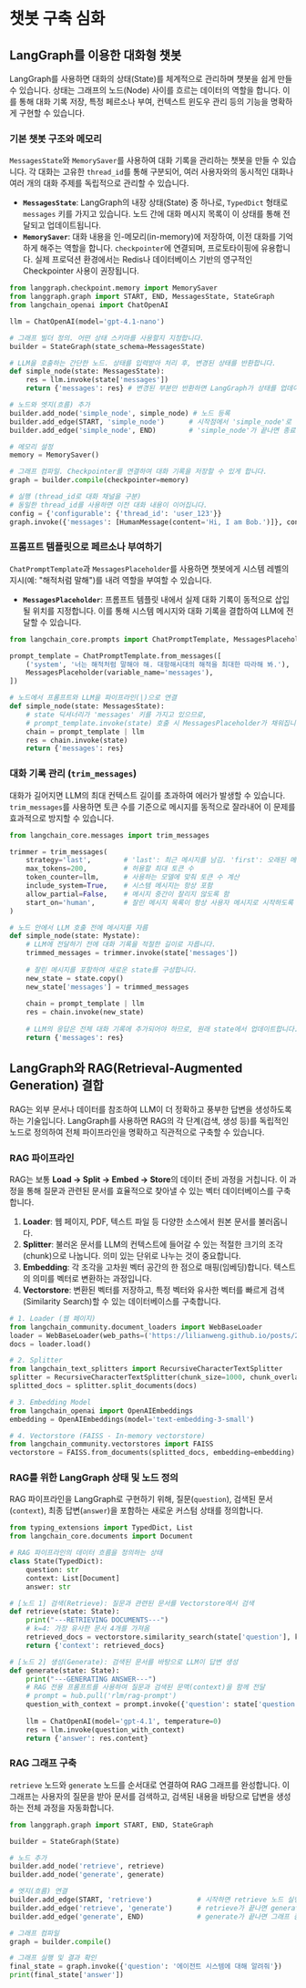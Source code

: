 # 챗봇 구축 심화

## LangGraph를 이용한 대화형 챗봇

LangGraph를 사용하면 대화의 상태(State)를 체계적으로 관리하며 챗봇을 쉽게 만들 수 있습니다. 상태는 그래프의 노드(Node) 사이를 흐르는 데이터의 역할을 합니다. 이를 통해 대화 기록 저장, 특정 페르소나 부여, 컨텍스트 윈도우 관리 등의 기능을 명확하게 구현할 수 있습니다.

### 기본 챗봇 구조와 메모리

`MessagesState`와 `MemorySaver`를 사용하여 대화 기록을 관리하는 챗봇을 만들 수 있습니다. 각 대화는 고유한 `thread_id`를 통해 구분되어, 여러 사용자와의 동시적인 대화나 여러 개의 대화 주제를 독립적으로 관리할 수 있습니다.

- **`MessagesState`**: LangGraph의 내장 상태(State) 중 하나로, `TypedDict` 형태로 `messages` 키를 가지고 있습니다. 노드 간에 대화 메시지 목록이 이 상태를 통해 전달되고 업데이트됩니다.
- **`MemorySaver`**: 대화 내용을 인-메모리(in-memory)에 저장하여, 이전 대화를 기억하게 해주는 역할을 합니다. `checkpointer`에 연결되며, 프로토타이핑에 유용합니다. 실제 프로덕션 환경에서는 Redis나 데이터베이스 기반의 영구적인 Checkpointer 사용이 권장됩니다.

```python
from langgraph.checkpoint.memory import MemorySaver
from langgraph.graph import START, END, MessagesState, StateGraph
from langchain_openai import ChatOpenAI

llm = ChatOpenAI(model='gpt-4.1-nano')

# 그래프 빌더 정의. 어떤 상태 스키마를 사용할지 지정합니다.
builder = StateGraph(state_schema=MessagesState)

# LLM을 호출하는 간단한 노드. 상태를 입력받아 처리 후, 변경된 상태를 반환합니다.
def simple_node(state: MessagesState):
    res = llm.invoke(state['messages'])
    return {'messages': res} # 변경된 부분만 반환하면 LangGraph가 상태를 업데이트합니다.

# 노드와 엣지(흐름) 추가
builder.add_node('simple_node', simple_node) # 노드 등록
builder.add_edge(START, 'simple_node')      # 시작점에서 'simple_node'로 이동
builder.add_edge('simple_node', END)        # 'simple_node'가 끝나면 종료

# 메모리 설정
memory = MemorySaver()

# 그래프 컴파일. Checkpointer를 연결하여 대화 기록을 저장할 수 있게 합니다.
graph = builder.compile(checkpointer=memory)

# 실행 (thread_id로 대화 채널을 구분)
# 동일한 thread_id를 사용하면 이전 대화 내용이 이어집니다.
config = {'configurable': {'thread_id': 'user_123'}}
graph.invoke({'messages': [HumanMessage(content='Hi, I am Bob.')]}, config=config)
```

### 프롬프트 템플릿으로 페르소나 부여하기

`ChatPromptTemplate`과 `MessagesPlaceholder`를 사용하면 챗봇에게 시스템 레벨의 지시(예: "해적처럼 말해")를 내려 역할을 부여할 수 있습니다.

- **`MessagesPlaceholder`**: 프롬프트 템플릿 내에서 실제 대화 기록이 동적으로 삽입될 위치를 지정합니다. 이를 통해 시스템 메시지와 대화 기록을 결합하여 LLM에 전달할 수 있습니다.

```python
from langchain_core.prompts import ChatPromptTemplate, MessagesPlaceholder

prompt_template = ChatPromptTemplate.from_messages([
    ('system', '너는 해적처럼 말해야 해. 대항해시대의 해적을 최대한 따라해 봐.'),
    MessagesPlaceholder(variable_name='messages'),
])

# 노드에서 프롬프트와 LLM을 파이프라인(|)으로 연결
def simple_node(state: MessagesState):
    # state 딕셔너리가 'messages' 키를 가지고 있으므로,
    # prompt_template.invoke(state) 호출 시 MessagesPlaceholder가 채워집니다.
    chain = prompt_template | llm
    res = chain.invoke(state)
    return {'messages': res}
```

### 대화 기록 관리 (`trim_messages`)

대화가 길어지면 LLM의 최대 컨텍스트 길이를 초과하여 에러가 발생할 수 있습니다. `trim_messages`를 사용하면 토큰 수를 기준으로 메시지를 동적으로 잘라내어 이 문제를 효과적으로 방지할 수 있습니다.

```python
from langchain_core.messages import trim_messages

trimmer = trim_messages(
    strategy='last',        # 'last': 최근 메시지를 남김. 'first': 오래된 메시지를 남김.
    max_tokens=200,         # 허용할 최대 토큰 수
    token_counter=llm,      # 사용하는 모델에 맞춰 토큰 수 계산
    include_system=True,    # 시스템 메시지는 항상 포함
    allow_partial=False,    # 메시지 중간이 잘리지 않도록 함
    start_on='human',       # 잘린 메시지 목록이 항상 사용자 메시지로 시작하도록 보장
)

# 노드 안에서 LLM 호출 전에 메시지를 자름
def simple_node(state: Mystate):
    # LLM에 전달하기 전에 대화 기록을 적절한 길이로 자릅니다.
    trimmed_messages = trimmer.invoke(state['messages'])
    
    # 잘린 메시지를 포함하여 새로운 state를 구성합니다.
    new_state = state.copy()
    new_state['messages'] = trimmed_messages
    
    chain = prompt_template | llm
    res = chain.invoke(new_state)
    
    # LLM의 응답은 전체 대화 기록에 추가되어야 하므로, 원래 state에서 업데이트합니다.
    return {'messages': res}
```

## LangGraph와 RAG(Retrieval-Augmented Generation) 결합

RAG는 외부 문서나 데이터를 참조하여 LLM이 더 정확하고 풍부한 답변을 생성하도록 하는 기술입니다. LangGraph를 사용하면 RAG의 각 단계(검색, 생성 등)를 독립적인 노드로 정의하여 전체 파이프라인을 명확하고 직관적으로 구축할 수 있습니다.

### RAG 파이프라인

RAG는 보통 **Load -> Split -> Embed -> Store**의 데이터 준비 과정을 거칩니다. 이 과정을 통해 질문과 관련된 문서를 효율적으로 찾아낼 수 있는 벡터 데이터베이스를 구축합니다.

1.  **Loader**: 웹 페이지, PDF, 텍스트 파일 등 다양한 소스에서 원본 문서를 불러옵니다.
2.  **Splitter**: 불러온 문서를 LLM의 컨텍스트에 들어갈 수 있는 적절한 크기의 조각(chunk)으로 나눕니다. 의미 있는 단위로 나누는 것이 중요합니다.
3.  **Embedding**: 각 조각을 고차원 벡터 공간의 한 점으로 매핑(임베딩)합니다. 텍스트의 의미를 벡터로 변환하는 과정입니다.
4.  **Vectorstore**: 변환된 벡터를 저장하고, 특정 벡터와 유사한 벡터를 빠르게 검색(Similarity Search)할 수 있는 데이터베이스를 구축합니다.

```python
# 1. Loader (웹 페이지)
from langchain_community.document_loaders import WebBaseLoader
loader = WebBaseLoader(web_paths=('https://lilianweng.github.io/posts/2023-06-23-agent/',))
docs = loader.load()

# 2. Splitter
from langchain_text_splitters import RecursiveCharacterTextSplitter
splitter = RecursiveCharacterTextSplitter(chunk_size=1000, chunk_overlap=200) # overlap으로 chunk 간의 문맥 유지
splitted_docs = splitter.split_documents(docs)

# 3. Embedding Model
from langchain_openai import OpenAIEmbeddings
embedding = OpenAIEmbeddings(model='text-embedding-3-small')

# 4. Vectorstore (FAISS - In-memory vectorstore)
from langchain_community.vectorstores import FAISS
vectorstore = FAISS.from_documents(splitted_docs, embedding=embedding)
```

### RAG를 위한 LangGraph 상태 및 노드 정의

RAG 파이프라인을 LangGraph로 구현하기 위해, 질문(`question`), 검색된 문서(`context`), 최종 답변(`answer`)을 포함하는 새로운 커스텀 상태를 정의합니다.

```python
from typing_extensions import TypedDict, List
from langchain_core.documents import Document

# RAG 파이프라인의 데이터 흐름을 정의하는 상태
class State(TypedDict):
    question: str
    context: List[Document]
    answer: str

# [노드 1] 검색(Retrieve): 질문과 관련된 문서를 Vectorstore에서 검색
def retrieve(state: State):
    print("---RETRIEVING DOCUMENTS---")
    # k=4: 가장 유사한 문서 4개를 가져옴
    retrieved_docs = vectorstore.similarity_search(state['question'], k=4)
    return {'context': retrieved_docs}

# [노드 2] 생성(Generate): 검색된 문서를 바탕으로 LLM이 답변 생성
def generate(state: State):
    print("---GENERATING ANSWER---")
    # RAG 전용 프롬프트를 사용하여 질문과 검색된 문맥(context)을 함께 전달
    # prompt = hub.pull('rlm/rag-prompt')
    question_with_context = prompt.invoke({'question': state['question'], 'context': state['context']})
    
    llm = ChatOpenAI(model='gpt-4.1', temperature=0)
    res = llm.invoke(question_with_context)
    return {'answer': res.content}
```

### RAG 그래프 구축

`retrieve` 노드와 `generate` 노드를 순서대로 연결하여 RAG 그래프를 완성합니다. 이 그래프는 사용자의 질문을 받아 문서를 검색하고, 검색된 내용을 바탕으로 답변을 생성하는 전체 과정을 자동화합니다.

```python
from langgraph.graph import START, END, StateGraph

builder = StateGraph(State)

# 노드 추가
builder.add_node('retrieve', retrieve)
builder.add_node('generate', generate)

# 엣지(흐름) 연결
builder.add_edge(START, 'retrieve')           # 시작하면 retrieve 노드 실행
builder.add_edge('retrieve', 'generate')      # retrieve가 끝나면 generate 노드 실행
builder.add_edge('generate', END)             # generate가 끝나면 그래프 종료

# 그래프 컴파일
graph = builder.compile()

# 그래프 실행 및 결과 확인
final_state = graph.invoke({'question': '에이전트 시스템에 대해 알려줘'})
print(final_state['answer'])
```
